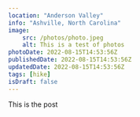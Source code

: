 ```yaml
---
location: "Anderson Valley"
info: "Ashville, North Carolina"
image:
    src: /photos/photo.jpeg
    alt: This is a test of photos
photoDate: 2022-08-15T14:53:56Z   
publishedDate: 2022-08-15T14:53:56Z
updatedDate: 2022-08-15T14:53:56Z
tags: [hike] 
isDraft: false
---
```


This is the post